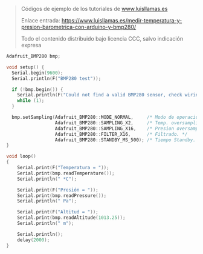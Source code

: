 > Códigos de ejemplo de los tutoriales de www.luisllamas.es
>
> Enlace entrada: https://www.luisllamas.es/medir-temperatura-y-presion-barometrica-con-arduino-y-bmp280/
>
> Todo el contenido distribuido bajo licencia CCC, salvo indicación expresa

```cpp
Adafruit_BMP280 bmp;

void setup() {
  Serial.begin(9600);
  Serial.println(F("BMP280 test"));

  if (!bmp.begin()) {
    Serial.println(F("Could not find a valid BMP280 sensor, check wiring!"));
    while (1);
  }

  bmp.setSampling(Adafruit_BMP280::MODE_NORMAL,     /* Modo de operación */
                  Adafruit_BMP280::SAMPLING_X2,     /* Temp. oversampling */
                  Adafruit_BMP280::SAMPLING_X16,    /* Presion oversampling */
                  Adafruit_BMP280::FILTER_X16,      /* Filtrado. */
                  Adafruit_BMP280::STANDBY_MS_500); /* Tiempo Standby. */
}

void loop() 
{
    Serial.print(F("Temperatura = "));
    Serial.print(bmp.readTemperature());
    Serial.println(" *C");

    Serial.print(F("Presión = "));
    Serial.print(bmp.readPressure());
    Serial.println(" Pa");

    Serial.print(F("Altitud = "));
    Serial.print(bmp.readAltitude(1013.25));
    Serial.println(" m");

    Serial.println();
    delay(2000);
}
```